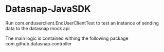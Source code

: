 Datasnap-JavaSDK
================
Run com.enduserclient.EndUserClientTest to test an instance of sending data to the datasnap mock api

The main logic is contained withing the following package com.github.datasnap.controller
